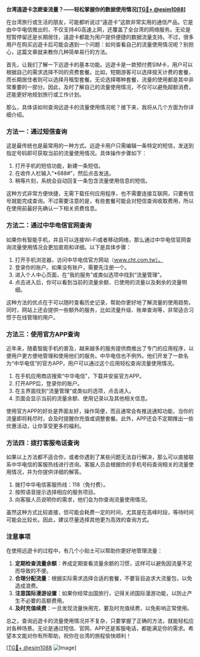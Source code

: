 **台湾遠遊卡怎麽查流量？——轻松掌握你的数据使用情况[[TG💪+ @esim1088](https://t.me/s/esim1088)]**

在台湾旅行或生活的朋友，可能都听说过“遠遊卡”这款非常实用的通信产品。它是由中华电信推出的，不仅支持4G高速上网，还覆盖了全台湾的网络服务。无论是短暂停留还是长期居住，遠遊卡都能为用户提供便捷的数据流量支持。不过，很多用户在购买远遊卡后可能会遇到一个问题：如何查看自己的流量使用情况呢？别担心，这篇文章就来教你几种简单易行的方法。

首先，让我们了解一下远遊卡的基本功能。远遊卡是一款预付费SIM卡，用户可以根据自己的需求选择不同的资费套餐。比如，短期游客可以选择按天计费的套餐，而长期居住者则可以选择月租型套餐。无论选择哪种套餐，流量的使用都是其中非常重要的一部分。因此，及时了解自己的流量使用情况，不仅可以避免超额消费，还能更好地规划旅行或工作计划。

那么，具体该如何查询远遊卡的流量使用情况呢？接下来，我将从几个方面为你详细介绍。

### 方法一：通过短信查询

这是最传统也是最常用的一种方式。远遊卡用户只需编辑一条特定的短信，发送到指定号码即可获取当前的流量使用情况。具体操作步骤如下：

1. 打开手机的短信功能，新建一条短信。
2. 在收件人栏输入“*688#”，然后点击发送。
3. 稍等片刻，系统会自动回复一条包含流量使用信息的短信。

这种方式非常方便快捷，无需下载任何应用程序，也不需要连接互联网，只要有信号就能完成查询。不过需要注意的是，有些套餐可能会对短信查询收取费用，所以在使用前最好先确认一下相关资费信息。

### 方法二：通过中华电信官网查询

如果你有智能手机，并且可以连接Wi-Fi或者移动网络，那么通过中华电信官网查询流量使用情况会更加直观和详细。以下是具体步骤：

1. 打开手机浏览器，访问中华电信官方网站（www.cht.com.tw）。
2. 登录你的账户。如果没有账户，需要先注册一个。
3. 进入个人中心页面，在“我的服务”或类似选项中找到“流量管理”。
4. 点击进入后，你可以看到当前的流量余额、已使用的流量以及剩余的流量明细。

这种方法的优点在于可以随时查看历史记录，帮助你更好地了解流量的使用趋势。同时，网站上还会提供一些额外的服务，比如流量升级、账单查询等，非常适合习惯于在线管理的用户。

### 方法三：使用官方APP查询

近年来，随着智能手机的普及，越来越多的服务提供商推出了专门的应用程序，以便用户更方便地管理和使用他们的服务。中华电信也不例外。他们开发了一款名为“中华电信”的官方APP，用户可以通过这个应用轻松查询流量使用情况。

1. 在手机应用商店搜索“中华电信”，下载并安装官方APP。
2. 打开APP后，登录你的账户。
3. 在主界面找到“流量管理”或类似的选项，点击进入。
4. 页面会显示当前的流量余额、使用记录以及其他相关信息。

使用官方APP的好处是界面友好，操作简便，而且通常会有推送通知功能，当你的流量即将耗尽时，会及时提醒你充值或调整套餐。此外，APP还会不定期推出一些优惠活动，让你享受更多的福利。

### 方法四：拨打客服电话查询

如果以上方法都不适合你，或者你遇到了某些问题无法自行解决，那么可以直接联系中华电信的客服热线进行咨询。客服人员会根据你的手机号码查询相关的流量使用情况，并为你提供详细的解答。

1. 拨打中华电信客服热线：118（免付费）。
2. 按照语音提示选择相应的服务项目。
3. 向客服人员说明你的需求，他们会为你查询流量使用情况。

虽然这种方式比较直接，但可能会耗费一定的时间，尤其是在高峰时段，等待时间可能会比较长。因此，建议尽量选择其他更为高效的查询方式。

### 注意事项

在使用远遊卡的过程中，有几个小贴士可以帮助你更好地管理流量：

1. **定期检查流量余额**：养成定期查看流量余额的习惯，这样可以避免因流量不足而导致的不便。
2. **合理分配流量**：根据实际需求选择合适的套餐，不要盲目追求大流量包，以免造成浪费。
3. **注意国际漫游设置**：如果你经常出国旅行，记得关闭国际漫游功能，以防止产生不必要的高额费用。
4. **及时充值续费**：一旦发现流量快用完，要及时充值续费，以免影响正常使用。

总之，查询远遊卡的流量使用情况并不复杂，只要掌握了正确的方法，就能轻松应对各种场景。无论是通过短信、官网、APP还是客服电话，都能满足你的需求。希望本文能对你有所帮助，祝你在台湾的旅程愉快顺利！

[[TG💪+ @esim1088](https://t.me/s/esim1088) ![Image](https://i.postimg.cc/4NQfJmqS/Snipaste-2025-05-13-00-14-12.png)]